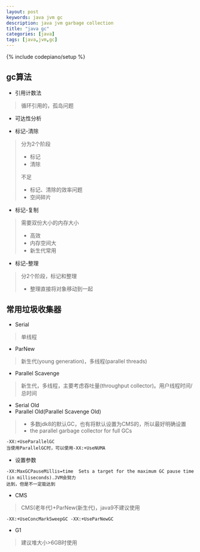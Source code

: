 ```yaml
---
layout: post
keywords: java jvm gc
description: java jvm garbage collection 
title: "java gc"
categories: [java]
tags: [java,jvm,gc]
---
```

{% include codepiano/setup %}

## gc算法

* 引用计数法
> 循环引用的，孤岛问题

* 可达性分析

* 标记-清除
> 分为2个阶段
> * 标记
> * 清除
> 
> 不足
> * 标记、清除的效率问题
> * 空间碎片

* 标记-复制
> 需要双份大小的内存大小
> * 高效
> * 内存空间大
> * 新生代常用

* 标记-整理
> 分2个阶段，标记和整理
> * 整理直接将对象移动到一起

## 常用垃圾收集器
* Serial
> 单线程

* ParNew
> 新生代(young generation)，多线程(parallel threads)

* Parallel Scavenge
> 新生代，多线程，主要考虑吞吐量(throughput collector)。用户线程时间/总时间

* Serial Old
* Parallel Old(Parallel Scavenge Old) 
> * 多数jdk8的默认GC，也有将默认设置为CMS的，所以最好明确设置
> * the parallel garbage collector for full GCs

```
-XX:+UseParallelGC 
当使用ParallelGC时，可以使用-XX:+UseNUMA
```

* 设置参数
```
-XX:MaxGCPauseMillis=time  Sets a target for the maximum GC pause time (in milliseconds).JVM会努力
达到，但是不一定能达到
```

* CMS
>  CMS(老年代)+ParNew(新生代)，java9不建议使用

```
-XX:+UseConcMarkSweepGC -XX:+UseParNewGC
```

* G1
> 建议堆大小>6GB时使用



